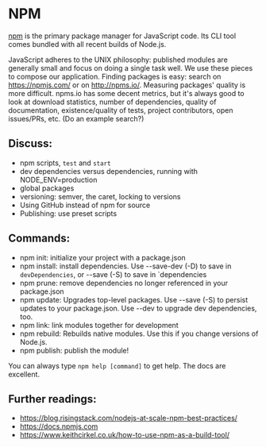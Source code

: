 # NPM

[npm](https://www.npmjs.com) is the primary package manager for JavaScript code. Its CLI tool comes bundled with all recent builds of Node.js.

JavaScript adheres to the UNIX philosophy: published modules are generally small and focus on doing a single task well. We use these pieces to compose our application. Finding packages is easy: search on https://npmjs.com/ or on http://npms.io/. Measuring packages' quality is more difficult. npms.io has some decent metrics, but it's always good to look at download statistics, number of dependencies, quality of documentation, existence/quality of tests, project contributors, open issues/PRs, etc. (Do an example search?)

## Discuss:

* npm scripts, `test` and `start`
* dev dependencies versus dependencies, running with NODE_ENV=production
* global packages
* versioning: semver, the caret, locking to versions
* Using GitHub instead of npm for source
* Publishing: use preset scripts

## Commands:

* npm init: initialize your project with a package.json
* npm install: install dependencies. Use --save-dev (-D) to save in `devDependencies`, or --save (-S) to save in `dependencies
* npm prune: remove dependencies no longer referenced in your package.json
* npm update: Upgrades top-level packages. Use --save (-S) to persist updates to your package.json. Use --dev to upgrade dev dependencies, too.
* npm link: link modules together for development
* npm rebuild: Rebuilds native modules. Use this if you change versions of Node.js.
* npm publish: publish the module!

You can always type `npm help [command]` to get help. The docs are excellent.

## Further readings:

* https://blog.risingstack.com/nodejs-at-scale-npm-best-practices/
* https://docs.npmjs.com
* https://www.keithcirkel.co.uk/how-to-use-npm-as-a-build-tool/

